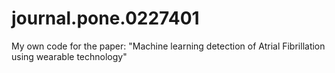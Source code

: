 # journal.pone.0227401
My own code for the paper:  "Machine learning detection of Atrial Fibrillation using wearable technology"
